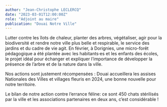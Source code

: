 ```yaml
---
author: "Jean-Christophe LECLERCQ"
date: "2023-03-01T12:00:00Z"
role: "Adjoint au maire"
publication: "Douai Notre Ville"
---
```


Lutter contre les îlots de chaleur, planter des arbres, végétaliser, agir pour la biodiversité et rendre notre ville plus belle et respirable, le service des jardins et du cadre de vie agit. En février, à Dorignies, une micro-forêt pédagogique a été plantée avec les habitants·es et les enfants des écoles, le projet idéal pour échanger et expliquer l’importance de développer la présence de l’arbre et de la nature dans la ville.

Nos actions sont justement récompensées : Douai accueillera les assises Nationales des Villes et villages fleuris en 2024, une bonne nouvelle pour notre territoire.

Le bilan de notre action contre l’errance féline: ce sont 450 chats stérilisés par la ville et les associations partenaires en deux ans, c’est considérable !
